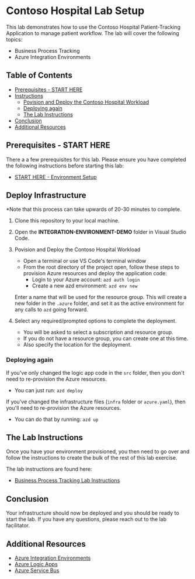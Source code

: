 # Contoso Hospital Lab Setup

This lab demonstrates how to use the Contoso Hospital Patient-Tracking Application to manage patient workflow. The lab will cover the following topics:

- Business Process Tracking
- Azure Integration Environments


## Table of Contents
- [Prerequisites - START HERE](#prerequisites---start-here)
- [Instructions](#instructions)
   - [Povision and Deploy the Contoso Hospital Workload](#povision-and-deploy-the-contoso-hospital-workload)
   - [Deploying again](#deploying-again)
   - [The Lab Instructions](#the-lab-instructions)
- [Conclusion](#conclusion)
- [Additional Resources](#additional-resources)


## Prerequisites - START HERE

There a a few prerequisites for this lab. Please ensure you have completed the following instructions before starting this lab:
- [START HERE - Environment Setup](environment-setup.md) 

## Deploy Infrastructure
*Note that this process can take upwards of 20-30 minutes to complete.

1. Clone this repository to your local machine.
2. Open the **INTEGRATION-ENVIRONMENT-DEMO** folder in Visual Studio Code.
3. Povision and Deploy the Contoso Hospital Workload
   - Open a terminal or use VS Code's terminal window
   - From the root directory of the project open, follow these steps to provision Azure resources and deploy the application code:
      - Login to your Azure account:
            ```
            azd auth login
            ```
      - Create a new azd environment:
            ```
            azd env new
            ```

   Enter a name that will be used for the resource group.
   This will create a new folder in the `.azure` folder, and set it as the active environment for any calls to `azd` going forward.
4. Select any required/prompted options to complete the deployment.  
      - You will be asked to select a subscription and resource group.  
      - If you do not have a resource group, you can create one at this time. 
      - Also specify the location for the deployment.

### Deploying again

If you've only changed the logic app code in the `src` folder, then you don't need to re-provision the Azure resources. 

- You can just run:
```azd deploy```

If you've changed the infrastructure files (`infra` folder or `azure.yaml`), then you'll need to re-provision the Azure resources.

- You can do that by running:
```azd up```

    
## The Lab Instructions
Once you have your environment provisioned, you then need to go over and follow the instructions to create the bulk of the rest of this lab exercise.

The lab instructions are found here: 
   - [Business Process Tracking Lab Instructions](instructions/README.md)

## Conclusion

Your infrastructure should now be deployed and you should be ready to start the lab.  If you have any questions, please reach out to the lab facilitator.

## Additional Resources

- [Azure Integration Environments](https://docs.microsoft.com/en-us/azure/logic-apps/create-integration-environment)
- [Azure Logic Apps](https://docs.microsoft.com/en-us/azure/logic-apps/)
- [Azure Service Bus](https://docs.microsoft.com/en-us/azure/service-bus-messaging/)
